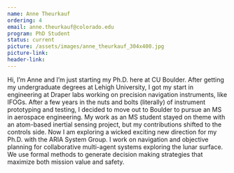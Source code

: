```yaml
---
name: Anne Theurkauf
ordering: 4
email: anne.theurkauf@colorado.edu
program: PhD Student
status: current
picture: /assets/images/anne_theurkauf_304x400.jpg 
picture-link: 
header-link:
---
```


Hi, I’m Anne and I’m just starting my Ph.D. here at CU Boulder. After getting my undergraduate degrees at Lehigh University, I got my start in engineering at Draper labs working on precision navigation instruments, like IFOGs. After a few years in the nuts and bolts (literally) of instrument prototyping and testing, I decided to move out to Boulder to pursue an MS in aerospace engineering. My work as an MS student stayed on theme with an atom-based inertial sensing project, but my contributions shifted to the controls side. Now I am exploring a wicked exciting new direction for my Ph.D. with the ARIA System Group. I work on navigation and objective planning for collaborative multi-agent systems exploring the lunar surface. We use formal methods to generate decision making strategies that maximize both mission value and safety. 
